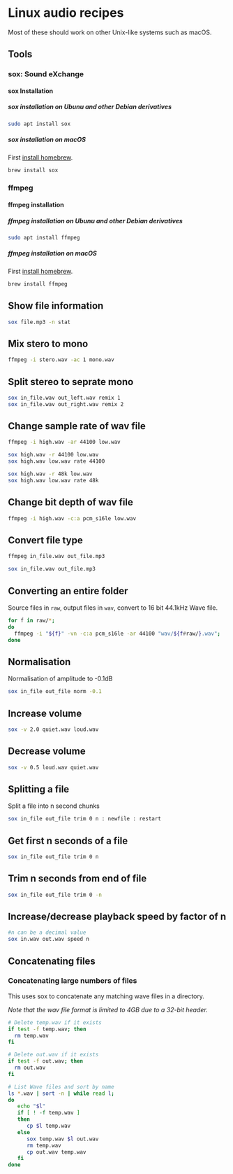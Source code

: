 # Linux audio recipes

Most of these should work on other Unix-like systems such as macOS.

## Tools

### sox: Sound eXchange

#### sox Installation

##### sox installation on Ubunu and other Debian derivatives

````bash
sudo apt install sox
````

##### sox installation on macOS

First [install homebrew](https://docs.brew.sh/Installation).

````bash
brew install sox
````

### ffmpeg

#### ffmpeg installation

##### ffmpeg installation on Ubunu and other Debian derivatives

````bash
sudo apt install ffmpeg
````

##### ffmpeg installation on macOS

First [install homebrew](https://docs.brew.sh/Installation).

````bash
brew install ffmpeg
````

## Show file information

````bash
sox file.mp3 -n stat
````

## Mix stero to mono

````bash
ffmpeg -i stero.wav -ac 1 mono.wav
````

## Split stereo to seprate mono

````bash
sox in_file.wav out_left.wav remix 1
sox in_file.wav out_right.wav remix 2
````

## Change sample rate of wav file

````bash
ffmpeg -i high.wav -ar 44100 low.wav
````

````bash
sox high.wav -r 44100 low.wav
sox high.wav low.wav rate 44100

sox high.wav -r 48k low.wav
sox high.wav low.wav rate 48k
````

## Change bit depth of wav file

````bash
ffmpeg -i high.wav -c:a pcm_s16le low.wav
````

## Convert file type

````bash
ffmpeg in_file.wav out_file.mp3
````

````bash
sox in_file.wav out_file.mp3
````

## Converting an entire folder

Source files in `raw`, output files in `wav`, convert to 16 bit 44.1kHz Wave file.

````bash
for f in raw/*;
do
  ffmpeg -i "${f}" -vn -c:a pcm_s16le -ar 44100 "wav/${f#raw/}.wav";
done
````

## Normalisation

Normalisation of amplitude to -0.1dB

````bash
sox in_file out_file norm -0.1
````

## Increase volume

````bash
sox -v 2.0 quiet.wav loud.wav
````

## Decrease volume

````bash
sox -v 0.5 loud.wav quiet.wav
````

## Splitting a file

Split a file into n second chunks

````bash
sox in_file out_file trim 0 n : newfile : restart
````

## Get first n seconds of a file

````bash
sox in_file out_file trim 0 n
````

## Trim n seconds from end of file

````bash
sox in_file out_file trim 0 -n
````

## Increase/decrease playback speed by factor of n

````bash
#n can be a decimal value
sox in.wav out.wav speed n
````

## Concatenating files

### Concatenating large numbers of files

This uses sox to concatenate any matching wave files in a directory.

*Note that the wav file format is limited to 4GB due to a 32-bit header.*

````bash
# Delete temp.wav if it exists
if test -f temp.wav; then
  rm temp.wav
fi

# Delete out.wav if it exists
if test -f out.wav; then
  rm out.wav
fi

# List Wave files and sort by name                                                                                     
ls *.wav | sort -n | while read l;
do     
   echo "$l"                                                                                                                                                          
   if [ ! -f temp.wav ]                                                                                                                                         
   then                                                                                                                                                       
      cp $l temp.wav                                                                                                                                            
   else                                                                                                                                                       
      sox temp.wav $l out.wav
      rm temp.wav                                                                                                                                
      cp out.wav temp.wav                                                                                                                                       
   fi
done
````
